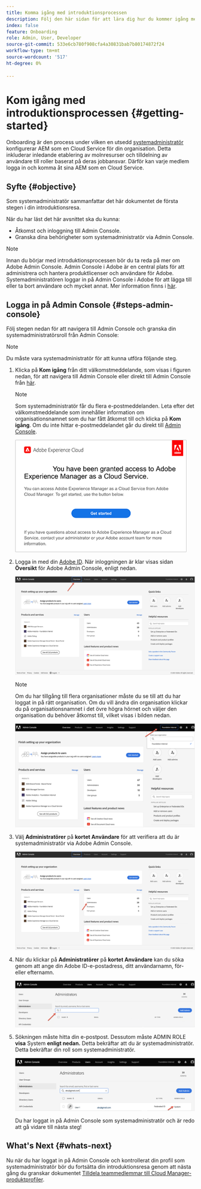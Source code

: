 ```yaml
---
title: Komma igång med introduktionsprocessen
description: Följ den här sidan för att lära dig hur du kommer igång med en introduktionsresa
index: false
feature: Onboarding
role: Admin, User, Developer
source-git-commit: 533e6cb780f908cfa4a30831bab7b80174872f24
workflow-type: tm+mt
source-wordcount: '517'
ht-degree: 0%

---
```


# Kom igång med introduktionsprocessen {#getting-started}

Onboarding är den process under vilken en utsedd [systemadministratör](https://experienceleague.adobe.com/docs/experience-manager-cloud-service/onboarding/onboarding-concepts/system-administrator.html?lang=en) konfigurerar AEM som en Cloud Service för din organisation. Detta inkluderar inledande etablering av molnresurser och tilldelning av användare till roller baserat på deras jobbansvar. Därför kan varje medlem logga in och komma åt sina AEM som en Cloud Service.

## Syfte {#objective}

Som systemadministratör sammanfattar det här dokumentet de första stegen i din introduktionsresa.

När du har läst det här avsnittet ska du kunna:

* Åtkomst och inloggning till Admin Console.
* Granska dina behörigheter som systemadministratör via Admin Console.

>[!NOTE]
>Innan du börjar med introduktionsprocessen bör du ta reda på mer om Adobe Admin Console. Admin Console i Adobe är en central plats för att administrera och hantera produktlicenser och användare för Adobe. Systemadministratören loggar in på Admin Console i Adobe för att lägga till eller ta bort användare och mycket annat. Mer information finns i [här](https://experienceleague.adobe.com/docs/experience-manager-cloud-service/onboarding/onboarding-concepts/admin-console.html?lang=en).


## Logga in på Admin Console {#steps-admin-console}

Följ stegen nedan för att navigera till Admin Console och granska din systemadministratörsroll från Admin Console:

>[!NOTE]
>Du måste vara systemadministratör för att kunna utföra följande steg.

1. Klicka på **Kom igång** från ditt välkomstmeddelande, som visas i figuren nedan, för att navigera till Admin Console eller direkt till Admin Console från [här](https://adminconsole.adobe.com).

   >[!NOTE]
   >Som systemadministratör får du flera e-postmeddelanden. Leta efter det välkomstmeddelande som innehåller information om organisationsnamnet som du har fått åtkomst till och klicka på **Kom igång**. Om du inte hittar e-postmeddelandet går du direkt till [Admin Console](https://adminconsole.adobe.com/).

   ![](/help/journey-onboarding/assets/get-started-email.png)

1. Logga in med din [Adobe ID](https://experienceleague.adobe.com/docs/experience-manager-cloud-service/onboarding/onboarding-concepts/adobe-id.html?lang=en). När inloggningen är klar visas sidan **Översikt** för Adobe Admin Console, enligt nedan.

   ![](/help/journey-onboarding/assets/get-started1.png)

   >[!NOTE]
   >Om du har tillgång till flera organisationer måste du se till att du har loggat in på rätt organisation. Om du vill ändra din organisation klickar du på organisationsnamnet i det övre högra hörnet och väljer den organisation du behöver åtkomst till, vilket visas i bilden nedan.

   ![](/help/journey-onboarding/assets/admin-console-orgswitch.png)

1. Välj **Administratörer** på **kortet Användare** för att verifiera att du är systemadministratör via Adobe Admin Console.

   ![](/help/journey-onboarding/assets/get-started2.png)

1. När du klickar på **Administratörer** på **kortet Användare** kan du söka genom att ange din Adobe ID-e-postadress, ditt användarnamn, för- eller efternamn.

   ![](/help/journey-onboarding/assets/get-started3.png)

1. Sökningen måste hitta din e-postpost. Dessutom måste ADMIN ROLE **visa** System **enligt nedan.** Detta bekräftar att du är systemadministratör. Detta bekräftar din roll som systemadministratör.

   ![](/help/journey-onboarding/assets/get-started4.png)

   Du har loggat in på Admin Console som systemadministratör och är redo att gå vidare till nästa steg!

## What&#39;s Next {#whats-next}

Nu när du har loggat in på Admin Console och kontrollerat din profil som systemadministratör bör du fortsätta din introduktionsresa genom att nästa gång du granskar dokumentet [Tilldela teammedlemmar till Cloud Manager-produktprofiler](/help/journey-onboarding/sysadmin/assign-team-members-aem-cloud-service.md).

